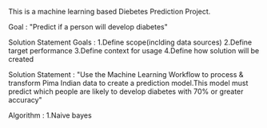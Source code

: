 This is a machine learning based Diebetes Prediction Project.

Goal : "Predict if a  person will develop diabetes"

Solution Statement Goals : 1.Define scope(inclding data sources)
                           2.Define target performance
                           3.Define context for usage
                           4.Define how solution will be created

Solution Statement : "Use the Machine Learning Workflow to process & transform Pima Indian data to create a prediction model.This model must predict which people are likely to develop diabetes with 70% or greater accuracy"

Algorithm : 1.Naive bayes